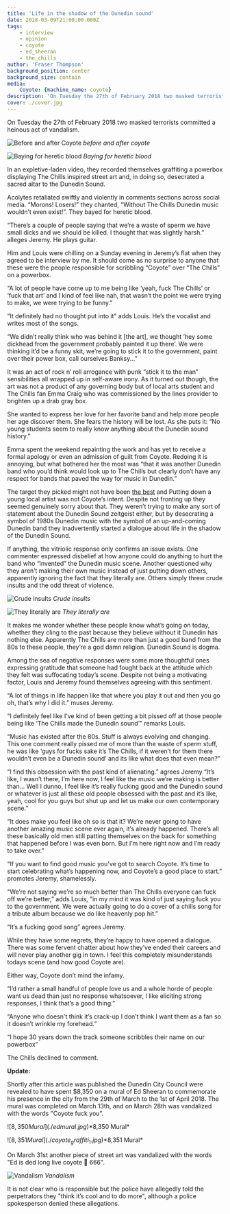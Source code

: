 ```yaml
---
title: 'Life in the shadow of the Dunedin sound'
date: 2018-03-09T21:00:00.000Z
tags:
    - interview
    - opinion
    - coyote
    - ed_sheeran
    - the_chills
author: 'Fraser Thompson'
background_position: center
background_size: contain
media:
    Coyote: {machine_name: coyote}
description: 'On Tuesday the 27th of February 2018 two masked terrorists committed a heinous act of vandalism.'
cover: ./cover.jpg
---
```


On Tuesday the 27th of February 2018 two masked terrorists committed a heinous act of vandalism. 

![Before and after Coyote](./before_after.jpg)
*before and after coyote*

![Baying for heretic blood](./coyote_comments_1.jpg)
*Baying for heretic blood*

In an expletive-laden video, they recorded themselves graffiting a powerbox displaying The Chills inspired street art and, in doing so, desecrated a sacred altar to the Dunedin Sound.

Acolytes retaliated swiftly and violently in comments sections across social media. “Morons! Losers!” they chanted, “Without The Chills Dunedin music wouldn’t even exist!”. They bayed for heretic blood.

“There’s a couple of people saying that we’re a waste of sperm we have small dicks and we should be killed. I thought that was slightly harsh.” alleges Jeremy. He plays guitar. 

Him and Louis were chilling on a Sunday evening in Jeremy’s flat when they agreed to be interview by me. It should come as no surprise to anyone that these were the people responsible for scribbling “Coyote” over “The Chills” on a powerbox.

“A lot of people have come up to me being like ‘yeah, fuck The Chills’ or ‘fuck that art’ and I kind of feel like nah, that wasn’t the point we were trying to make, we were trying to be funny.” 

“It definitely had no thought put into it” adds Louis. He’s the vocalist and writes most of the songs.

“We didn’t really think who was behind it [the art], we thought ‘hey some dickhead from the government probably painted it up there’. We were thinking it’d be a funny skit, we’re going to stick it to the government, paint over their power box, call ourselves Banksy...”

It was an act of rock n’ roll arrogance with punk “stick it to the man” sensibilities all wrapped up in self-aware irony. As it turned out though, the art was not a product of any governing body but of local arts student and The Chills fan Emma Craig who was commissioned by the lines provider to brighten up a drab gray box. 

She wanted to express her love for her favorite band and help more people her age discover them. She fears the history will be lost. As she puts it: “No young students seem to really know anything about the Dunedin sound history.”

Emma spent the weekend repainting the work and has yet to receive a formal apology or even an admission of guilt from Coyote. Redoing it is annoying, but what bothered her the most was “that it was another Dunedin band who you’d think would look up to The Chills but clearly don’t have any respect for bands that paved the way for music in Dunedin.”

The target they picked might not have been [the best](https://www.odt.co.nz/news/dunedin/dunedin-painting-town-ed) and Putting down a young local artist was not Coyote’s intent. Despite not fronting up they seemed genuinely sorry about that. They weren’t trying to make any sort of statement about the Dunedin Sound zeitgeist either, but by desecrating a symbol of 1980s Dunedin music with the symbol of an up-and-coming Dunedin band they inadvertently started a dialogue about life in the shadow of the Dunedin Sound.

If anything, the vitriolic response only confirms an issue exists. One commenter expressed disbelief at how anyone could do anything to hurt the band who “invented” the Dunedin music scene. Another questioned why they aren’t making their own music instead of just putting down others, apparently ignoring the fact that they literally are. Others simply threw crude insults and the odd threat of violence. 

![Crude insults](./coyote_comments_3.jpg)
*Crude insults*

![They literally are](./coyote_comments_2.jpg)
*They literally are*

It makes me wonder whether these people know what’s going on today, whether they cling to the past because they believe without it Dunedin has nothing else. Apparently The Chills are more than just a good band from the 80s to these people, they’re a god damn religion. Dunedin Sound is dogma.

Among the sea of negative responses were some more thoughtful ones expressing gratitude that someone had fought back at the attitude which they felt was suffocating today’s scene. Despite not being a motivating factor, Louis and Jeremy found themselves agreeing with this sentiment.

“A lot of things in life happen like that where you play it out and then you go oh, that’s why I did it.” muses Jeremy.

“I definitely feel like I’ve kind of been getting a bit pissed off at those people being like ‘The Chills made the Dunedin sound’” remarks Louis.

“Music has existed after the 80s. Stuff is always evolving and changing. This one comment really pissed me of more than the waste of sperm stuff, he was like ‘guys for fucks sake it’s The Chills, if it weren’t for them there wouldn’t even be a Dunedin sound’ and its like what does that even mean?” 

“I find this obsession with the past kind of alienating.” agrees Jeremy “It’s like, I wasn’t there, I’m here now, I feel like the music we’re making is better than... Well I dunno, I feel like it’s really fucking good and the Dunedin sound or whatever is just all these old people obsessed with the past and it’s like, yeah, cool for you guys but shut up and let us make our own contemporary scene.”

“It does make you feel like oh so is that it? We’re never going to have another amazing music scene ever again, it’s already happened. There’s all these basically old men still patting themselves on the back for something that happened before I was even born. But I’m here right now and I’m ready to take over.”

“If you want to find good music you’ve got to search Coyote. It’s time to start celebrating what’s happening now, and Coyote’s a good place to start.” promotes Jeremy, shamelessly.

“We’re not saying we’re so much better than The Chills everyone can fuck off we’re better,” adds Louis, ”in my mind it was kind of just saying fuck you to the government. We were actually going to do a cover of a chills song for a tribute album because we do like heavenly pop hit.” 

“It’s a fucking good song” agrees Jeremy.

While they have some regrets, they’re happy to have opened a dialogue. There was some fervent chatter about how they’ve ended their careers and will never play another gig in town. I feel this completely misunderstands todays scene (and how good Coyote are). 

Either way, Coyote don’t mind the infamy.

“I’d rather a small handful of people love us and a whole horde of people want us dead than just no response whatsoever, I like eliciting strong responses, I think that’s a good thing.”

“Anyone who doesn't think it’s crack-up I don’t think I want them as a fan so it doesn’t wrinkle my forehead.”

“I hope 30 years down the track someone scribbles their name on our powerbox”

The Chills declined to comment.

**Update:**

Shortly after this article was published the Dunedin City Council were revealed to have spent $8,350 on a mural of Ed Sheeran to commemorate his presence in the city from the 29th of March to the 1st of April 2018. The mural was completed on March 13th, and on March 28th was vandalized with the words "Coyote fuck you".

![$8,350 Mural](./edmural.jpg)
*$8,350 Mural*

![$8,351 Mural](./coyote_graffiti_1.jpg)
*$8,351 Mural*

On March 31st another piece of street art was vandalized with the words "Ed is ded long live coyote 🤘 666".

![Vandalism](./coyote_graffiti_2.jpg)
*Vandalism*

It is not clear who is responsible but the police have allegedly told the perpetrators they "think it’s cool and to do more", although a police spokesperson denied these allegations.
